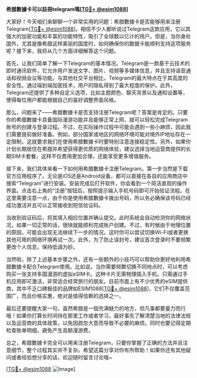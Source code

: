 **希腊數據卡可以註冊telegram嗎[[TG💪+ @esim1088](https://t.me/s/esim1088)]**

大家好！今天咱们来聊聊一个非常实用的问题：希腊數據卡是否能够用来注册Telegram[[TG💪+ @esim1088](https://t.me/s/esim1088)]。相信不少人都听说过Telegram这款应用，它以其强大的加密功能和丰富的功能特性，吸引了全球数以亿计的用户。但是，当你身处国外，尤其是像希腊这样美丽的国度时，如何确保你的数据卡能顺利支持这项服务呢？接下来，我将从几个方面详细解答这个问题。

首先，让我们简单了解一下Telegram的基本情况。Telegram是一款基于云技术的即时通讯软件，它允许用户发送文字、图片、视频等多媒体信息，并且支持语音通话和视频会议等功能。与其他社交平台相比，Telegram的最大特点在于其高度的安全性。通过端到端加密技术，用户的隐私得到了最大程度的保护。此外，Telegram还提供了多种自定义选项，比如主题颜色、聊天背景以及通知设置等，使得每位用户都能根据自己的喜好调整界面风格。

那么，问题来了——希腊數據卡是否支持注册Telegram呢？答案是肯定的。只要你的希腊數據卡具备国际漫游功能并且能够正常上网，就可以轻松完成Telegram账号的创建与登录过程。不过，在实际操作过程中可能会遇到一些小麻烦，因此我们需要提前做好准备。例如，部分国家或地区的网络环境可能对境外IP地址存在一定限制，这就要求我们在使用希腊數據卡时要特别注意连接稳定性。另外，如果你计划长期居住在希腊并希望获得更优质的网络体验，建议选择当地运营商提供的长期SIM卡套餐，这样不仅费用更加合理，还能享受更多增值服务。

接下来，我们具体来看一下如何用希腊數據卡注册Telegram。第一步当然是下载官方应用程序了。无论是iOS还是Android设备，都可以直接在各自的应用商店中搜索“Telegram”进行安装。安装完成后打开软件，你会看到一个简洁直观的操作界面。点击右上角的“注册”按钮后，按照提示输入手机号码即可开始验证流程。在这里需要注意一点，由于你是使用希腊數據卡拨出号码，所以务必确保该号码已经成功激活并且可以正常接收到短信验证码。

当收到验证码后，将其填入相应位置并确认提交。此时系统会自动检测你的网络状况，如果一切正常的话，很快就能顺利完成账户创建。不过，有时候由于地理位置的原因，可能会出现无法继续下一步的情况。这时你可以尝试切换Wi-Fi或者更换其他可用的网络环境再试一次。此外，为了防止误封号，建议首次登录时不要频繁更改个人信息，保持低调为妙。

当然啦，除了上述基本步骤之外，还有一些额外的小技巧可以帮助你更好地利用希腊數據卡配合Telegram使用。比如说，当你需要频繁切换不同地点时，可以考虑购买一张支持多国漫游的虚拟eSIM卡。这种卡片无需物理插入手机，只需通过手机应用即可激活，非常适合经常旅行的朋友。目前市面上有不少优秀的eSIM提供商，其中不乏口碑极佳的品牌如ESIM1088[[TG💪+ @esim1088](https://t.me/s/esim1088)]，它们不仅覆盖范围广，而且价格实惠，绝对是值得信赖的选择之一。

最后还要提醒大家一句，虽然希腊是一個充满魅力的地方，但凡事都要量力而行哦！如果你打算长时间待在那里工作或者学习，最好事先了解清楚当地的法律法规以及运营商的具体政策，以免因疏忽大意而导致不必要的麻烦。同时也要记得定期检查账单明细，避免产生高额漫游费。

总之，希腊數據卡完全可以用来注册Telegram，只要你掌握了正确的方法并且注意细节，整个过程其实并不复杂。希望这篇分享对你有所帮助！如果你还有其他疑问或者经验想分享的话，欢迎随时留言讨论哦~ 

[[TG💪+ @esim1088](https://t.me/s/esim1088) ![Image](https://i.postimg.cc/4NQfJmqS/Snipaste-2025-05-13-00-14-12.png)]